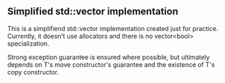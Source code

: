 ## Simplified std::vector implementation

This is a simplifiend std::vector implementation created just for practice.
Currently, it doesn't use allocators and there is no vector\<bool\> specialization.

Strong exception guarantee is ensured where possible, but ultimately depends on T's move constructor's guarantee and the existence of T's copy constructor.

